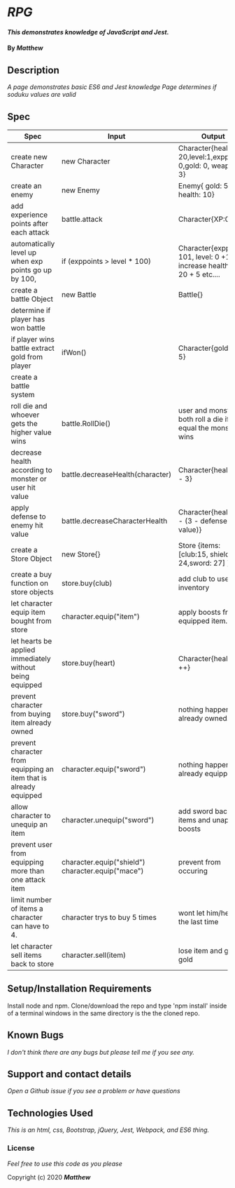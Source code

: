 
# _RPG_

#### _This demonstrates knowledge of JavaScript and Jest._

#### By _**Matthew**_


## Description

_A page demonstrates basic ES6 and Jest knowledge_
_Page determines if soduku values are valid_

## Spec
 | Spec                                                              | Input                                             | Output                                                                   |
|-------------------------------------------------------------------|---------------------------------------------------|--------------------------------------------------------------------------|
| create new Character                                              | new Character                                     | Character{health: 20,level:1,exppoints: 0,gold: 0, weapon: 3}            |
| create an enemy                                                   | new Enemy                                         | Enemy{ gold: 5, health: 10}                                              |
| add experience points after each attack                           | battle.attack                                     | Character{XP:0 + 1}                                                      |
| automatically level up when exp points go up by 100,              | if (exppoints > level * 100)                      | Character{exppoints: 101, level: 0 +1} increase health to 20 + 5 etc.... |
| create a battle Object                                            | new Battle                                        | Battle{}                                                                 |
| determine if player has won battle                                |                                                   |                                                                          |
| if player wins battle extract gold from player                    | ifWon()                                           | Character{gold:0 + 5}                                                    |
| create a battle system                                            |                                                   |                                                                          |
| roll die and whoever gets the higher value wins                   | battle.RollDie()                                  | user and monster both roll a die if equal the monster wins               |
| decrease health according to monster or user hit value            | battle.decreaseHealth(character)                  | Character{health: 20 - 3}                                                |
| apply defense to enemy hit value                                  | battle.decreaseCharacterHealth                    | Character{health: 20 - (3 - defense value)}                              |
| create a Store Object                                             | new Store{}                                       | Store {items:[club:15, shield: 24,sword: 27] }                           |
| create a buy function on store objects                            | store.buy(club)                                   | add club to users inventory                                              |
| let character equip item bought from store                        | character.equip("item")                           | apply boosts from equipped item.                                         |
| let hearts be applied immediately without being equipped          | store.buy(heart)                                  | Character{health: ++}                                                    |
| prevent character from buying item already owned                  | store.buy("sword")                                | nothing happens if already owned.                                        |
| prevent character from equipping an item that is already equipped | character.equip("sword")                          | nothing happens if already equipped.                                     |
| allow character to unequip an item                                | character.unequip("sword")                        | add sword back to items and unapply boosts                               |
| prevent user from equipping more than one attack item             | character.equip("shield") character.equip("mace") | prevent from occuring                                                    |
| limit number of items a character can have to 4.                  | character trys to buy 5 times                     | wont let him/her buy the last time                                       |
| let character sell items back to store                            | character.sell(item)                              | lose item and gain gold                                                  |                                      
## Setup/Installation Requirements

Install node and npm. Clone/download the repo and type 'npm install' inside of a terminal windows in the same directory is the the cloned repo.

## Known Bugs

_I don't think there are any bugs but please tell me if you see any._

## Support and contact details

_Open a Github issue if you see a problem or have questions_

## Technologies Used

_This is an html, css, Bootstrap, jQuery, Jest, Webpack, and ES6 thing._

### License

*Feel free to use this code as you please*

Copyright (c) 2020 **_Matthew_**
